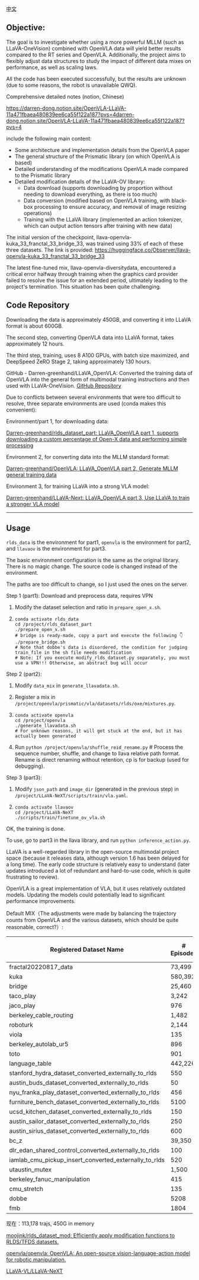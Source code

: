 [中文](https://github.com/Darren-greenhand/LLaVA_OpenVLA/tree/main)

## Objective:

The goal is to investigate whether using a more powerful MLLM (such as LLaVA-OneVision) combined with OpenVLA data will yield better results compared to the RT series and OpenVLA. Additionally, the project aims to flexibly adjust data structures to study the impact of different data mixes on performance, as well as scaling laws.

All the code has been executed successfully, but the results are unknown (due to some reasons, the robot is unavailable QWQ).



Comprehensive detailed notes (notion, Chinese) 

https://darren-dong.notion.site/OpenVLA-LLaVA-11a471fbaea480839ee6ca55f122a187?pvs=4darren-dong.notion.site/OpenVLA-LLaVA-11a471fbaea480839ee6ca55f122a187?pvs=4

include the following main content:

- Some architecture and implementation details from the OpenVLA paper
- The general structure of the Prismatic library (on which OpenVLA is based)
- Detailed understanding of the modifications OpenVLA made compared to the Prismatic library
- Detailed modification details of the LLaVA-OV library:
  - Data download (supports downloading by proportion without needing to download everything, as there is too much)
  - Data conversion (modified based on OpenVLA training, with black-box processing to ensure accuracy, and removal of image resizing operations)
  - Training with the LLaVA library (implemented an action tokenizer, which can output action tensors after training with new data)

The initial version of the checkpoint, llava-openvla-kuka_33_franctal_33_bridge_33, was trained using 33% of each of these three datasets. The link is provided: https://huggingface.co/Observer/llava-openvla-kuka_33_franctal_33_bridge_33

The latest fine-tuned mix, llava-openvla-diversitydata, encountered a critical error halfway through training when the graphics card provider failed to resolve the issue for an extended period, ultimately leading to the project's termination. This situation has been quite challenging.

## Code Repository

Downloading the data is approximately 450GB, and converting it into LLaVA format is about 600GB.

The second step, converting OpenVLA data into LLaVA format, takes approximately 12 hours.

The third step, training, uses 8 A100 GPUs, with batch size maximized, and DeepSpeed ZeRO Stage 2, taking approximately 130 hours.

GitHub - Darren-greenhand/LLaVA_OpenVLA: Converted the training data of OpenVLA into the general form of multimodal training instructions and then used with LLaVA-OneVision. [GitHub Repository](https://github.com/Darren-greenhand/LLaVA_OpenVLA)



Due to conflicts between several environments that were too difficult to resolve, three separate environments are used (conda makes this convenient):

Environment/part 1, for downloading data:

[Darren-greenhand/rlds_dataset_part: LLaVA_OpenVLA part 1, supports downloading a custom percentage of Open-X data and performing simple processing](https://github.com/Darren-greenhand/rlds_dataset_part)

Environment 2, for converting data into the MLLM standard format:

[Darren-greenhand/OpenVLA: LLaVA_OpenVLA part 2, Generate MLLM general training data](https://github.com/Darren-greenhand/OpenVLA)

Environment 3, for training LLaVA into a strong VLA model:

[Darren-greenhand/LLaVA-Next: LLaVA_OpenVLA part 3, Use LLaVA to train a stronger VLA model](https://github.com/Darren-greenhand/LLaVA-Next)

---

## Usage

`rlds_data` is the environment for part1, `openvla` is the environment for part2, and `llavaov` is the environment for part3.

The basic environment configuration is the same as the original library. There is no magic change. The source code is changed instead of the environment.

The paths are too difficult to change, so I just used the ones on the server.

Step 1 (part1): Download and preprocess data, requires VPN

1. Modify the dataset selection and ratio in `prepare_open_x.sh`.

2. ```shell
   conda activate rlds_data
   cd /project/rlds_dataset_part
   ./prepare_open_x.sh
   # bridge is ready-made, copy a part and execute the following 👇
   ./prepare_bridge.sh
   # Note that dobbe's data is disordered, the condition for judging train_file in the sh file needs modification
   # Note: If you execute modify_rlds_dataset.py separately, you must use a VPN!!! Otherwise, an abstract bug will occur
   ```

Step 2 (part2):

1. Modify `data_mix` in `generate_llavadata.sh`.

2. Register a mix in `/project/openvla/prismatic/vla/datasets/rlds/oxe/mixtures.py`.

3. ```shell
   conda activate openvla
   cd /project/openvla
   ./generate_llavadata.sh
   # For unknown reasons, it will get stuck at the end, but it has actually been generated
   ```

4. Run `python /project/openvla/shuffle_reid_rename.py` # Process the sequence number, shuffle, and change to llava relative path format. Rename is direct renaming without retention, cp is for backup (used for debugging).

Step 3 (part3):

1. Modify `json_path` and `image_dir` (generated in the previous step) in `/project/LLaVA-NeXT/scripts/train/vla.yaml`.

2. ```shell
   conda activate llavaov
   cd /project/LLaVA-NeXT
   ./scripts/train/finetune_ov_vla.sh
   ```

OK, the training is done.

To use, go to part3 in the llava library, and run `python inference_action.py`.



LLaVA is a well-regarded library in the open-source multimodal project space (because it releases data, although version 1.6 has been delayed for a long time). The early code structure is relatively easy to understand (later updates introduced a lot of redundant and hard-to-use code, which is quite frustrating to review).

OpenVLA is a great implementation of VLA, but it uses relatively outdated models. Updating the models could potentially lead to significant performance improvements.

Default MIX（The adjustments were made by balancing the trajectory counts from OpenVLA and the various datasets, which should be quite reasonable, correct?）:





| Registered Dataset Name                               | # Episodes | ratio | File Size (GB) |
| ----------------------------------------------------- | ---------- | ----- | -------------- |
| fractal20220817_data                                  | 73,499     | 0.15  | 111.06         |
| kuka                                                  | 580,392    | 0.07  | 778.02         |
| bridge                                                | 25,460     | 0.2   | 387.49         |
| taco_play                                             | 3,242      | 0.2   | 47.77          |
| jaco_play                                             | 976        | 0.3   | 9.24           |
| berkeley_cable_routing                                | 1,482      | 0.3   | 4.67           |
| roboturk                                              | 2,144      | 0.2   | 45.39          |
| viola                                                 | 135        | 0.5   | 10.4           |
| berkeley_autolab_ur5                                  | 896        | 0.3   | 76.39          |
| toto                                                  | 901        | 0.3   | 127.66         |
| language_table                                        | 442,226    | 0.1   | 399.22         |
| stanford_hydra_dataset_converted_externally_to_rlds   | 550        | 0.4   | 72.48          |
| austin_buds_dataset_converted_externally_to_rlds      | 50         | 0.5   | 1.49           |
| nyu_franka_play_dataset_converted_externally_to_rlds  | 456        | 0.3   | 5.18           |
| furniture_bench_dataset_converted_externally_to_rlds  | 5100       | 0.15  | 110            |
| ucsd_kitchen_dataset_converted_externally_to_rlds     | 150        | 0.5   | 1.33           |
| austin_sailor_dataset_converted_externally_to_rlds    | 250        | 0.5   | 18.85          |
| austin_sirius_dataset_converted_externally_to_rlds    | 600        | 0.4   | 6.55           |
| bc_z                                                  | 39,350     | 0.2   | 80.54          |
| dlr_edan_shared_control_converted_externally_to_rlds  | 100        | 0.5   | 3.09           |
| iamlab_cmu_pickup_insert_converted_externally_to_rlds | 520        | 0.4   | 50.29          |
| utaustin_mutex                                        | 1,500      | 0.2   | 20.79          |
| berkeley_fanuc_manipulation                           | 415        | 0.4   | 8.85           |
| cmu_stretch                                           | 135        | 0.5   | 0.71           |
| dobbe                                                 | 5208       | 0.1   | 21.1           |
| fmb                                                   | 1804       | 0.2   | 356.5          |

现在：113,178 trajs,  450G in memory



[moojink/rlds_dataset_mod: Efficiently apply modification functions to RLDS/TFDS datasets.](https://github.com/moojink/rlds_dataset_mod/tree/main)

[openvla/openvla: OpenVLA: An open-source vision-language-action model for robotic manipulation.](https://github.com/openvla/openvla)

[LLaVA-VL/LLaVA-NeXT](https://github.com/LLaVA-VL/LLaVA-NeXT/)